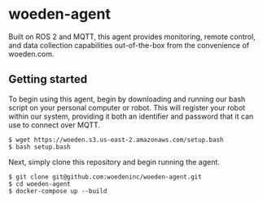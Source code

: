 # woeden-agent

Built on ROS 2 and MQTT, this agent provides monitoring, remote control, and data collection capabilities out-of-the-box from the convenience of woeden.com.

## Getting started

To begin using this agent, begin by downloading and running our bash script on your personal computer or robot. This will register your robot within our system, providing it both an identifier and password that it can use to connect over MQTT.

```
$ wget https://woeden.s3.us-east-2.amazonaws.com/setup.bash
$ bash setup.bash
```

Next, simply clone this repository and begin running the agent.

```
$ git clone git@github.com:woedeninc/woeden-agent.git
$ cd woeden-agent
$ docker-compose up --build
```
